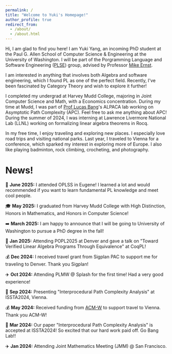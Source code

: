 ```yaml
---
permalink: /
title: "Welcome to Yuki's Homepage!"
author_profile: true
redirect_from: 
  - /about/
  - /about.html
---
```


Hi, I am glad to find you here! I am Yuki Yang, an incoming PhD student at the Paul G. Allen School of Computer Science & Engineering at the University of Washington. I will be part of the Porgramming Language and Software Engineering ([PLSE](https://uwplse.org/)) group, advised by Professor [Mike Ernst](https://homes.cs.washington.edu/~mernst/). 

I am interested in anything that involves both Algebra and software engineering, which I found PL as one of the perfect field. Recently, I've been fascinated by Category Theory and wish to explore it further!

I completed my undergrad at Harvey Mudd College, majoring in Joint Computer Science and Math, with a Economics concentration. During my time at Mudd, I was part of [Prof Lucas Bang](https://www.cs.hmc.edu/~bang/index.html)'s ALPACA lab working on Asymptotic Path Complexity (APC). Feel free to ask me anything about APC!  During the summer of 2024, I was interning at Lawrence Livermore National Lab (LLNL) working on formalizing linear algebra theorems in Rocq. 

In my free time, I enjoy traveling and exploring new places. I especially love road trips and visiting national parks. Last year, I traveled to Vienna for a conference, which sparked my interest in exploring more of Europe. I also like playing badminton, rock climbing, crocheting, and photography.

News!
=====
:evergreen_tree: **June 2025:** I attended OPLSS in Eugene! I learned a lot and would recommended if you want to learn fundamental PL knowledge and meet cool people.

:mortar_board: **May 2025:** I graduated from Harvey Mudd College with High Distinction, Honors in Mathematics, and Honors in Computer Science!

➡️ **March 2025:** I am happy to announce that I will be going to University of Washington to pursue a PhD degree in the fall!

🎤 **Jan 2025:** Attending POPL2025 at Denver and gave a talk on "Toward Verified Linear Algebra Programs Through Equivalence" at CoqPL!

💰 **Dec 2024:** I received travel grant from Sigplan PAC to support me for traveling to Denver. Thank you Sigplan!

✈️ **Oct 2024:** Attending PLMW @ Splash for the first time! Had a very good experience!

🎤 **Sep 2024:** Presenting "Interprocedural Path Complexity Analysis" at ISSTA2024, Vienna. 

💰 **May 2024:** Received funding from [ACM-W](https://women.acm.org/scholars/acm-w-scholars/yihan-yang/) to support travel to Vienna. Thank you ACM-W!

🎉 **Mar 2024:** Our paper "Interprocedural Path Complexity Analysis" is accepted at ISSTA2024! So excited that our hard work paid off. Go Bang Lab!!

✈️ **Jan 2024:** Attending Joint Mathematics Meeting (JMM) @ San Francisco. 
